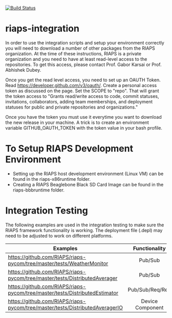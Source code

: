 [![Build Status](https://travis-ci.com/RIAPS/riaps-integration.svg?token=pyUEeBLkG7FqiYPhyfxp&branch=master)](https://travis-ci.com/RIAPS/riaps-integration)

# riaps-integration

In order to use the integration scripts and setup your environment correctly you will need to download a number of other packages from the RIAPS organization. At the time of these instructions, RIAPS is a private organization and you need to have at least read-level access to the repositories. To get this access, please contact Prof. Gabor Karsai or Prof. Abhishek Dubey.

Once you get the read level access, you need to set up an OAUTH Token.  Read https://developer.github.com/v3/oauth/. Create a personal access token as discussed on the page. Set the SCOPE to "repo". That will grant the token access to "Grants read/write access to code, commit statuses, invitations, collaborators, adding team memberships, and deployment statuses for public and private repositories and organizations."

Once you have the token you must use it everytime you want to download the new release in your machine. A trick is to create an environment variable GITHUB_OAUTH_TOKEN with the token value in your bash profile.

# To Setup RIAPS Development Environment

- Setting up the RIAPS host development environment (Linux VM) can be found in the riaps-x86runtime folder.
- Creating a RIAPS Beaglebone Black SD Card Image can be found in the riaps-bbbruntime folder.

# Integration Testing

The following examples are used in the integration testing to make sure the RIAPS framework functionality is working.  The deployment file (.depl) may need to be adjusted to work on different platforms.  

| Examples   | Functionality      |
| ---------- |:------------------:|
| https://github.com/RIAPS/riaps-pycom/tree/master/tests/WeatherMonitor | Pub/Sub |
| https://github.com/RIAPS/riaps-pycom/tree/master/tests/DistributedAverager | Pub/Sub |
| https://github.com/RIAPS/riaps-pycom/tree/master/tests/DistributedEstimator | Pub/Sub/Req/Rep |
| https://github.com/RIAPS/riaps-pycom/tree/master/tests/DistributedAveragerIO |  Device Component |



